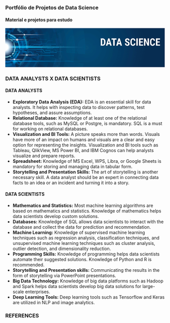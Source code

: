 <h3>Portfólio de Projetos de Data Science</h3>
<h4>Material e projetos para estudo</h4>
<img src='/images/banner.png'>

<h3> DATA ANALYSTS X DATA SCIENTISTS </h3>

  <h4>DATA ANALYSTS</h4>
<ul>
  <li><b>Exploratory Data Analysis (EDA):</b> EDA is an essential skill for data analysts. It
  helps with inspecting data to discover patterns, test hypotheses, and assure
  assumptions.</li>
  <li><b>Relational Database:</b> Knowledge of at least one of the relational database tools,
  such as MySQL or Postgre, is mandatory. SQL is a must for working on relational
  databases.</li>
  <li><b>Visualization and BI Tools:</b> A picture speaks more than words. Visuals have
  more of an impact on humans and visuals are a clear and easy option for
  representing the insights. Visualization and BI tools such as Tableau, QlikView,
  MS Power BI, and IBM Cognos can help analysts visualize and prepare reports.</li>
  <li><b>Spreadsheet: </b>Knowledge of MS Excel, WPS, Libra, or Google Sheets is
  mandatory for storing and managing data in tabular form.</li>
  <li><b>Storytelling and Presentation Skills:</b> The art of storytelling is another necessary
  skill. A data analyst should be an expert in connecting data facts to an idea or an
  incident and turning it into a story.</li>
</ul>
  <h4>DATA SCIENTISTS</h4>
  <ul>
  <li><b>Mathematics and Statistics:</b> Most machine learning algorithms are based on
  mathematics and statistics. Knowledge of mathematics helps data scientists
  develop custom solutions.</li>
  <li><b>Databases:</b> Knowledge of SQL allows data scientists to interact with the database
  and collect the data for prediction and recommendation.</li>
  <li><b>Machine Learning:</b> Knowledge of supervised machine learning techniques such
  as regression analysis, classification techniques, and unsupervised machine
  learning techniques such as cluster analysis, outlier detection, and
  dimensionality reduction.</li>
  <li><b>Programming Skills:</b> Knowledge of programming helps data scientists automate
  their suggested solutions. Knowledge of Python and R is recommended.</li>
  <li><b>Storytelling and Presentation skills:</b> Communicating the results in the form of
  storytelling via PowerPoint presentations.</li>
  <li><b>Big Data Technology:</b> Knowledge of big data platforms such as Hadoop and
  Spark helps data scientists develop big data solutions for large-scale enterprises.</li>
  <li><b>Deep Learning Tools:</b> Deep learning tools such as Tensorflow and Keras are
  utilized in NLP and image analytics.</li>
</ul>

<div>
  <h3>REFERENCES</h3>
  





</div>












